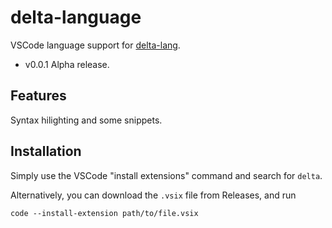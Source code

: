 # delta-language

VSCode language support for [delta-lang](https://delta-lang.github.io).

* v0.0.1
    Alpha release.

## Features

Syntax hilighting and some snippets. 

## Installation

Simply use the VSCode "install extensions" command and search for `delta`.

Alternatively, you can download the `.vsix` file from Releases, and run 

```
code --install-extension path/to/file.vsix
```
